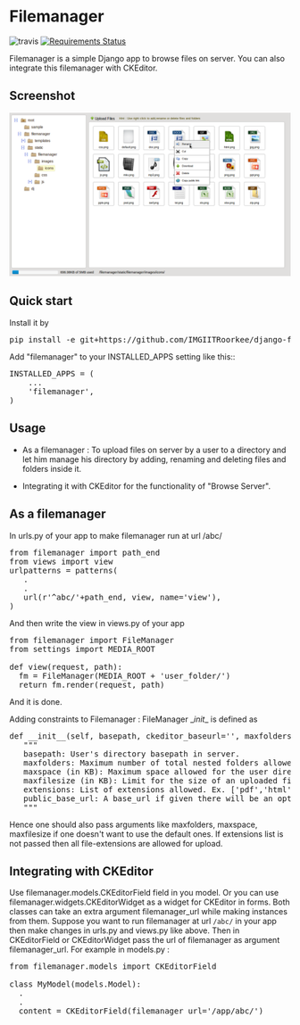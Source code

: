 Filemanager
===========
![travis](https://img.shields.io/travis/IMGIITRoorkee/django-filemanager.svg?) [![Requirements Status](https://requires.io/github/eraymitrani/django-filemanager/requirements.svg?branch=master)](https://requires.io/github/eraymitrani/django-filemanager/requirements/?branch=master)

Filemanager is a simple Django app to browse files on server.
You can also integrate this filemanager with CKEditor.

Screenshot
----------

![screenshot](docs/images/filemanager-screenshot.png)

Quick start
-----------

Install it by
<pre>
pip install -e git+https://github.com/IMGIITRoorkee/django-filemanager.git#egg=django-filemanager
</pre>

Add "filemanager" to your INSTALLED_APPS setting like this::
<pre>
INSTALLED_APPS = (
    ...
    'filemanager',
)
</pre>

Usage
-----

* As a filemanager : To upload files on server by a user to a directory and let him manage his directory by adding, renaming and deleting files and folders inside it.

* Integrating it with CKEditor for the functionality of "Browse Server".


As a filemanager
----------------

In urls.py of your app to make filemanager run at url /abc/
<pre>
from filemanager import path_end
from views import view
urlpatterns = patterns(
   .
   .
   url(r'^abc/'+path_end, view, name='view'),
)
</pre>

And then write the view in views.py of your app
<pre>
from filemanager import FileManager
from settings import MEDIA_ROOT

def view(request, path):
  fm = FileManager(MEDIA_ROOT + 'user_folder/')
  return fm.render(request, path)
</pre>
And it is done.

Adding constraints to Filemanager : 
FileManager \__init__ is defined as
<pre>
def __init__(self, basepath, ckeditor_baseurl='', maxfolders=50, maxspace=5*1024, maxfilesize=1*1024, public_url_base=None, extensions=None):
   """
   basepath: User's directory basepath in server.
   maxfolders: Maximum number of total nested folders allowed inside the user directory.
   maxspace (in KB): Maximum space allowed for the user directory.
   maxfilesize (in KB): Limit for the size of an uploaded file allowed in user directory.
   extensions: List of extensions allowed. Ex. ['pdf','html'] etc.
   public_base_url: A base_url if given there will be an option to copy file url with the given url_base.
   """
</pre>
Hence one should also pass arguments like maxfolders, maxspace, maxfilesize if one doesn't want to use the default ones.
If extensions list is not passed then all file-extensions are allowed for upload.

Integrating with CKEditor
-------------------------

Use filemanager.models.CKEditorField field in you model. Or you can use filemanager.widgets.CKEditorWidget as a widget for CKEditor in forms.
Both classes can take an extra argument filemanager_url while making instances from them.
Suppose you want to run filemanager at url `/abc/` in your app then make changes in urls.py and views.py like above.
Then in CKEditorField or CKEditorWidget pass the url of filemanager as argument filemanager_url.
For example in models.py :
<pre>
from filemanager.models import CKEditorField

class MyModel(models.Model):
  .
  .
  content = CKEditorField(filemanager_url='/app/abc/')
</pre>
  
